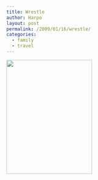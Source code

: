 ```yaml
---
title: Wrestle
author: Harpo
layout: post
permalink: /2009/01/16/wrestle/
categories:
  - family
  - travel
---
```

[<img src="http://harpojaeger.com/wp-content/uploads/2009/01/p-640-480-e07eb4c3-f5cf-4415-a557-47ee535bd165.jpeg" alt="" width="225" height="300" class="alignnone size-full wp-image-364" />][1]

 [1]: http://harpojaeger.com/wp-content/uploads/2009/01/p-640-480-e07eb4c3-f5cf-4415-a557-47ee535bd165.jpeg